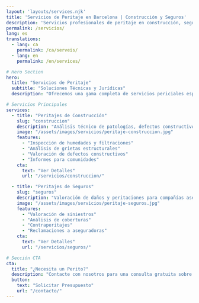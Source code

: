 ```yaml
---
layout: 'layouts/services.njk'
title: 'Servicios de Peritaje en Barcelona | Construcción y Seguros'
description: 'Servicios profesionales de peritaje en construcción, seguros y valoración de daños. Informes periciales y dictámenes técnicos en Barcelona.'
permalink: /servicios/
lang: es
translations:
  - lang: ca
    permalink: /ca/serveis/
  - lang: en
    permalink: /en/services/

# Hero Section
hero:
  title: "Servicios de Peritaje"
  subtitle: "Soluciones Técnicas y Jurídicas"
  description: "Ofrecemos una gama completa de servicios periciales especializados en construcción y seguros, respaldados por más de 15 años de experiencia."

# Servicios Principales
services:
  - title: "Peritajes de Construcción"
    slug: "construccion"
    description: "Análisis técnico de patologías, defectos constructivos y vicios ocultos en edificaciones."
    image: "/assets/images/servicios/peritaje-construccion.jpg"
    features:
      - "Inspección de humedades y filtraciones"
      - "Análisis de grietas estructurales"
      - "Valoración de defectos constructivos"
      - "Informes para comunidades"
    cta:
      text: "Ver Detalles"
      url: "/servicios/construccion/"

  - title: "Peritajes de Seguros"
    slug: "seguros"
    description: "Valoración de daños y peritaciones para compañías aseguradoras y particulares."
    image: "/assets/images/servicios/peritaje-seguros.jpg"
    features:
      - "Valoración de siniestros"
      - "Análisis de coberturas"
      - "Contraperitajes"
      - "Reclamaciones a aseguradoras"
    cta:
      text: "Ver Detalles"
      url: "/servicios/seguros/"

# Sección CTA
cta:
  title: "¿Necesita un Perito?"
  description: "Contacte con nosotros para una consulta gratuita sobre su caso."
  button:
    text: "Solicitar Presupuesto"
    url: "/contacto/"
---
```

